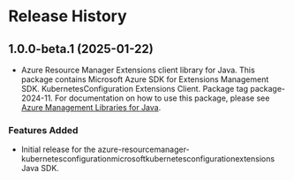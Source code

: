 # Release History

## 1.0.0-beta.1 (2025-01-22)

- Azure Resource Manager Extensions client library for Java. This package contains Microsoft Azure SDK for Extensions Management SDK. KubernetesConfiguration Extensions Client. Package tag package-2024-11. For documentation on how to use this package, please see [Azure Management Libraries for Java](https://aka.ms/azsdk/java/mgmt).
### Features Added

- Initial release for the azure-resourcemanager-kubernetesconfigurationmicrosoftkubernetesconfigurationextensions Java SDK.
